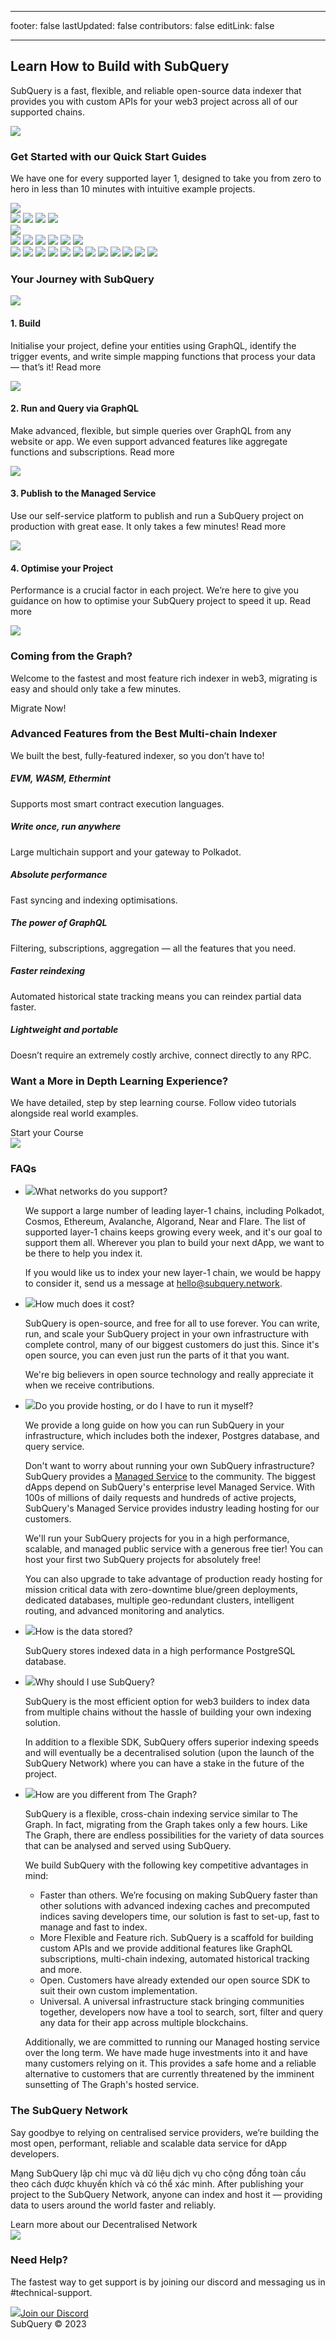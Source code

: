 - - -
footer: false lastUpdated: false contributors: false editLink: false
- - -

<link rel="stylesheet" href="/assets/style/homepage.css" as="style" />
<div class="welcomeContainer">
  <div class="banner">
    <div class="layout">
      <div class="ct">
        <h2>Learn How to Build with SubQuery</h2>
        <p>SubQuery is a fast, flexible, and reliable open-source data indexer that provides you with custom APIs for your web3 project across all of our supported chains. </p>
      </div>
      <img src="/assets/img/welcomeBanner.svg" />
    </div>
  </div>
  <div class="quickStart layout mt80">
    <h3>Get Started with our Quick Start Guides</h3>
    <p>We have one for every supported layer 1, designed to take you from zero to hero in less than 10 minutes with intuitive example projects.</p>
    <div class="quickStartList">
      <div class="col">
        <div class="itemGroup">
          <img src="/assets/img/logo_polkadot.svg" />
          <div>
            <router-link :to="{path: '/quickstart/quickstart_chains/polkadot.html'}"> 
              <img src="/assets/img/logo_polkadot_polkadot.svg" />
              <img src="/assets/img/logo_polkadot_polkadot_blue.svg" />
            </router-link>
            <router-link :to="{path: '/quickstart/quickstart_chains/polkadot-humanode.html'}"> 
              <img src="/assets/img/logo_polkadot_humanode.svg" />
              <img src="/assets/img/logo_polkadot_humanode_blue.svg" />
            </router-link>
          </div>
        </div>
      </div>
      <div class="col">
        <div class="itemGroup">
          <img src="/assets/img/logo_cosmos.svg" />
          <div>
            <router-link :to="{path: '/quickstart/quickstart_chains/cosmos-cronos.html'}"> 
              <img src="/assets/img/logo_cosmos_cronos.svg" />
              <img src="/assets/img/logo_cosmos_cronos_blue.svg" />
            </router-link>
            <router-link :to="{path: '/quickstart/quickstart_chains/cosmos-juno.html'}"> 
              <img src="/assets/img/logo_cosmos_juno.svg" />
              <img src="/assets/img/logo_cosmos_juno_blue.svg" />
            </router-link>
            <router-link :to="{path: '/quickstart/quickstart_chains/cosmos-thorchain.html'}"> 
              <img src="/assets/img/logo_cosmos_thorchain.svg" />
              <img src="/assets/img/logo_cosmos_thorchain_blue.svg" />
            </router-link>
          </div>
        </div>
      </div>
      <router-link :to="{path: '/quickstart/quickstart_chains/ethereum.html'}"> 
        <img src="/assets/img/logo_ethereum.svg" />
        <img src="/assets/img/logo_ethereum_blue.svg" />
      </router-link>
      <router-link :to="{path: '/quickstart/quickstart_chains/polygon.html'}"> 
        <img src="/assets/img/logo_polygon.svg" />
        <img src="/assets/img/logo_polygon_blue.svg" />
      </router-link>
      <router-link :to="{path: '/quickstart/quickstart_chains/algorand.html'}"> 
        <img src="/assets/img/logo_algorand.svg" />
        <img src="/assets/img/logo_algorand_blue.svg" />
      </router-link>
      <router-link :to="{path: '/quickstart/quickstart_chains/avalanche.html'}"> 
        <img src="/assets/img/logo_avalanche.svg" />
        <img src="/assets/img/logo_avalanche_blue.svg" />
      </router-link>
      <router-link :to="{path: '/quickstart/quickstart_chains/near.html'}"> 
        <img src="/assets/img/logo_near.svg" />
        <img src="/assets/img/logo_near_blue.svg" />
      </router-link>
      <router-link :to="{path: '/quickstart/quickstart_chains/terra.html'}"> 
        <img src="/assets/img/logo_terra.svg" />
        <img src="/assets/img/logo_terra_blue.svg" />
      </router-link>
    </div>
  </div>
  <div class="journey layout mt80">
    <h3>Your Journey with SubQuery</h3>
    <div class="journeyItem">
      <div class="icon">
        <img src="/assets/img/journeyIcon1.svg" />
      </div>
      <div class="ct">
        <h4>1. Build</h4>
        <p>Initialise your project, define your entities using GraphQL, identify the trigger events, and write simple mapping functions that process your data &#8212; that’s it! <router-link :to="{path: '/build/introduction.html'}">Read more</router-link></p>
      </div>
    </div>
    <div class="journeyItem">
      <div class="icon">
        <img src="/assets/img/journeyIcon2.svg" />
      </div>
      <div class="ct">
        <h4>2. Run and Query via GraphQL</h4>
        <p>Make advanced, flexible, but simple queries over GraphQL from any website or app. We even support advanced features like aggregate functions and subscriptions. <router-link :to="{path: '/run_publish/run.html'}">Read more</router-link></p>
      </div>
    </div>
    <div class="journeyItem">
      <div class="icon">
        <img src="/assets/img/journeyIcon3.svg" />
      </div>
      <div class="ct">
        <h4>3. Publish to the Managed Service</h4>
        <p>Use our self-service platform to publish and run a SubQuery project on production with great ease. It only takes a few minutes! <router-link :to="{path: '/run_publish/publish.html'}">Read more</router-link></p>
      </div>
    </div>
    <div class="journeyItem">
      <div class="icon">
        <img src="/assets/img/journeyIcon5.svg" />
      </div>
      <div class="ct">
        <h4>4. Optimise your Project</h4>
        <p>Performance is a crucial factor in each project. We’re here to give you guidance on how to optimise your SubQuery project to speed it up. <router-link :to="{path: '/build/optimisation.html'}">Read more</router-link></p>
      </div>
    </div>
  </div>
  <div class="graphGuide layout mt80">
    <img src="/assets/img/graphGuideIcon.svg" />
    <h3>Coming from the Graph?</h3>
    <p>Welcome to the fastest and most feature rich indexer in web3, migrating is easy and should only take a few minutes.</p>
    <router-link class="button buttonRed" :to="{path: '/build/graph-migration.html'}">Migrate Now!</router-link>
  </div>
  <div class="advancedFeatures layout mt80">
    <h3>Advanced Features from the Best Multi-chain Indexer</h3>
    <p>We built the best, fully-featured indexer, so you don’t have to!</p>
    <div class="cardList">
      <router-link class="item" :to="{path: '/build/substrate-evm.html'}">
        <h5>EVM, WASM, Ethermint</h5>
        <p>Supports most smart contract execution languages.</p>
      </router-link>
      <router-link class="item" :to="{path: '/build/multi-chain.html'}">
        <h5>Write once, run anywhere</h5>
        <p>Large multichain support and your gateway to Polkadot.</p>
      </router-link>
      <router-link class="item" :to="{path: '/build/optimisation.html'}">
        <h5>Absolute performance</h5>
        <p>Fast syncing and indexing optimisations.</p>
      </router-link>
      <router-link class="item" :to="{path: '/run_publish/graphql.html'}">
        <h5>The power of GraphQL</h5>
        <p>Filtering, subscriptions, aggregation &#8212; all the features that you need.</p>
      </router-link>
      <router-link class="item" :to="{path: '/run_publish/historical.html'}">
        <h5>Faster reindexing</h5>
        <p>Automated historical state tracking means you can reindex partial data faster.</p>
      </router-link>
      <router-link class="item" :to="{path: '/build/optimisation.html'}">
        <h5>Lightweight and portable</h5>
        <p>Doesn’t require an extremely costly archive, connect directly to any RPC.</p>
      </router-link>
    </div>
  </div>
  <div class="textImageSection layout mt80">
    <div class="ct">
      <h3>Want a More in Depth Learning Experience?</h3>
      <p>We have detailed, step by step learning course. Follow video tutorials alongside real world examples.</p>
      <router-link class="button" :to="{path: '/academy/herocourse/welcome.html'}">Start your Course</router-link>
    </div>
    <img src="/assets/img/depth_learning.svg" />
  </div>
  <div class="faqs layout mt80">
    <h3>FAQs</h3>
    <ul class="faqsContent">
      <li>
        <div class="title"><span><img src="/assets/img/faqIcon.svg" /></span>What networks do you support?</div>
        <div class="animation">
          <div class="ct">
            <p>We support a large number of leading layer-1 chains, including Polkadot, Cosmos, Ethereum, Avalanche, Algorand, Near and Flare. The list of supported layer-1 chains keeps growing every week, and it's our goal to support them all. Wherever you plan to build your next dApp, we want to be there to help you index it.</p>
            <p>If you would like us to index your new layer-1 chain, we would be happy to consider it, send us a message at <a href="mailto:hello@subquery.network">hello@subquery.network</a>.</p>
          </div>
        </div>
      </li>
      <li>
        <div class="title"><span><img src="/assets/img/faqIcon.svg" /></span>How much does it cost?</div>
        <div class="animation">
          <div class="ct">
            <p>SubQuery is open-source, and free for all to use forever. You can write, run, and scale your SubQuery project in your own infrastructure with complete control, many of our biggest customers do just this. Since it's open source, you can even just run the parts of it that you want.</p>
            <p>We're big believers in open source technology and really appreciate it when we <router-link :to="{path: '/miscellaneous/contributing.html'}">receive contributions</router-link>.</p>
          </div>
        </div>
      </li>
      <li>
        <div class="title"><span><img src="/assets/img/faqIcon.svg" /></span>Do you provide hosting, or do I have to run it myself?</div>
        <div class="animation">
          <div class="ct">
            <p>We provide a <router-link :to="{path: '/run_publish/run.html'}">long guide</router-link> on how you can run SubQuery in your infrastructure, which includes both the indexer, Postgres database, and query service.</p>
            <p>Don't want to worry about running your own SubQuery infrastructure? SubQuery provides a <a href="https://explorer.subquery.network/" target="_blank">Managed Service</a> to the community. The biggest dApps depend on SubQuery's enterprise level Managed Service. With 100s of millions of daily requests and hundreds of active projects, SubQuery's Managed Service provides industry leading hosting for our customers.</p>
            <p>We'll run your SubQuery projects for you in a high performance, scalable, and managed public service with a generous free tier! You can host your first two SubQuery projects for absolutely free!</p>
            <p>You can also upgrade to take advantage of production ready hosting for mission critical data with zero-downtime blue/green deployments, dedicated databases, multiple geo-redundant clusters, intelligent routing, and advanced monitoring and analytics.</p>
          </div>
        </div>
      </li>
      <li>
        <div class="title"><span><img src="/assets/img/faqIcon.svg" /></span>How is the data stored?</div>
        <div class="animation">
          <div class="ct">
            <p>SubQuery stores indexed data in a high performance PostgreSQL database.</p>
          </div>
        </div>
      </li>
      <li>
        <div class="title"><span><img src="/assets/img/faqIcon.svg" /></span>Why should I use SubQuery?</div>
        <div class="animation">
          <div class="ct">
            <p>SubQuery is the most efficient option for web3 builders to index data from multiple chains without the hassle of building your own indexing solution.</p>
            <p>In addition to a flexible SDK, SubQuery offers superior indexing speeds and will eventually be a decentralised solution (upon the launch of the SubQuery Network) where you can have a stake in the future of the project.</p>
          </div>
        </div>
      </li>
      <li>
        <div class="title"><span><img src="/assets/img/faqIcon.svg" /></span>How are you different from The Graph?</div>
        <div class="animation">
          <div class="ct">
            <p>SubQuery is a flexible, cross-chain indexing service similar to The Graph. In fact, <router-link :to="{path: '/build/graph-migration.html'}">migrating from the Graph takes only a few hours</router-link>. Like The Graph, there are endless possibilities for the variety of data sources that can be analysed and served using SubQuery.</p>
            <p>We build SubQuery with the following key competitive advantages in mind:</p>
            <ul>
            <li>Faster than others. We’re focusing on making SubQuery faster than other solutions with advanced indexing caches and precomputed indices saving developers time, our solution is fast to set-up, fast to manage and fast to index.</li>
            <li>More Flexible and Feature rich. SubQuery is a scaffold for building custom APIs and we provide additional features like GraphQL subscriptions, multi-chain indexing, automated historical tracking and more.</li>
            <li>Open. Customers have already extended our open source SDK to suit their own custom implementation.</li>
            <li>Universal. A universal infrastructure stack bringing communities together, developers now have a tool to search, sort, filter and query any data for their app across multiple blockchains.</li>
            </ul>
            <p>Additionally, we are committed to running our Managed hosting service over the long term. We have made huge investments into it and have many customers relying on it. This provides a safe home and a reliable alternative to customers that are currently threatened by the imminent sunsetting of The Graph's hosted service.
            </p>
          </div>
        </div>
      </li>
    </ul>

  </div>
  <div class="textImageSection layout mt80">
    <div class="ct">
      <h3>The SubQuery Network</h3>
      <p>Say goodbye to relying on centralised service providers, we’re building the most open, performant, reliable and scalable data service for dApp developers. </p>
      <p>Mạng SubQuery lập chỉ mục và dữ liệu dịch vụ cho cộng đồng toàn cầu theo cách được khuyến khích và có thể xác minh. After publishing your project to the SubQuery Network, anyone can index and host it — providing data to users around the world faster and reliably.</p>
      <router-link class="button" :to="{path: '/subquery_network/introduction.html'}">Learn more about our Decentralised Network</router-link>
    </div>
    <img src="/assets/img/architects.png" />
  </div>
  <div class="help layout mt80 mb80">
    <h3>Need Help?</h3>
    <p>The fastest way to get support is by joining our discord and messaging us in #technical-support.</p>
    <a class="button" href="https://discord.com/invite/subquery" target="_blank"><img src="/assets/img/discord_icon.svg" />Join our Discord</a>
  </div>
  <div class="footer layout">SubQuery © 2023</div>
</div>
<component :is="'script'" src="/assets/js/welcome.js"></component>
